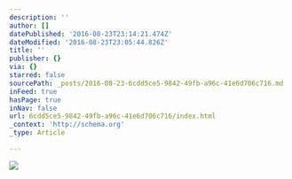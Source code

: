 ```yaml
---
description: ''
author: []
datePublished: '2016-08-23T23:14:21.474Z'
dateModified: '2016-08-23T23:05:44.826Z'
title: ''
publisher: {}
via: {}
starred: false
sourcePath: _posts/2016-08-23-6cdd5ce5-9842-49fb-a96c-41e6d706c716.md
inFeed: true
hasPage: true
inNav: false
url: 6cdd5ce5-9842-49fb-a96c-41e6d706c716/index.html
_context: 'http://schema.org'
_type: Article

---
```

![](https://the-grid-user-content.s3-us-west-2.amazonaws.com/21f1dab4-5376-4a31-a586-086042365eee.jpg)
